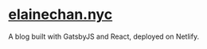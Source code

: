# [elainechan.nyc](https://elainechan.nyc/)

A blog built with GatsbyJS and React, deployed on Netlify.